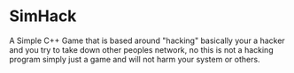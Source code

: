 # SimHack
A Simple C++ Game that is based around "hacking" basically your a hacker and you try to take down other peoples network, no this is not a hacking program simply just a game and will not harm your system or others.
